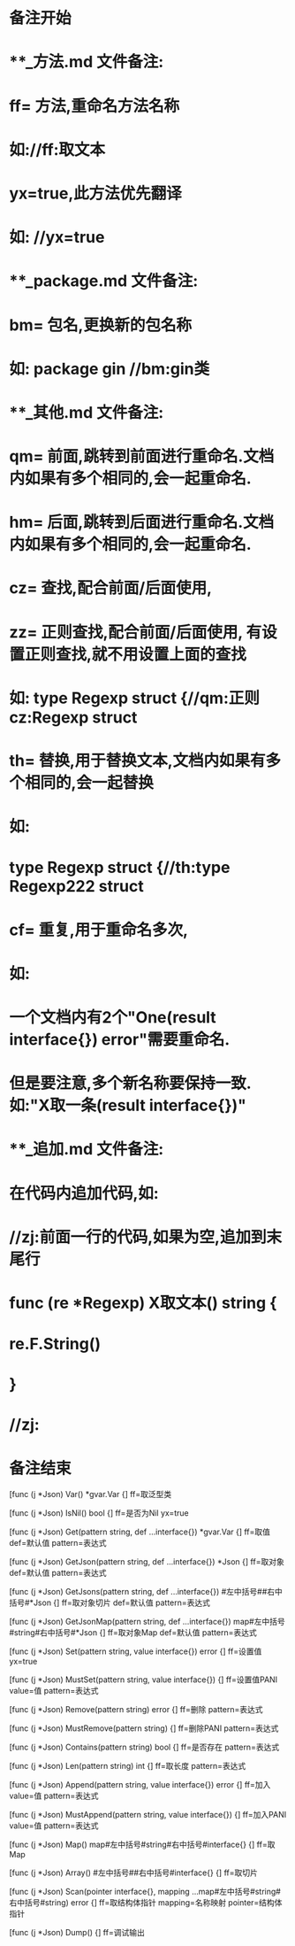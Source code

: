 # 备注开始
# **_方法.md 文件备注:
# ff= 方法,重命名方法名称
# 如://ff:取文本
#
# yx=true,此方法优先翻译
# 如: //yx=true

# **_package.md 文件备注:
# bm= 包名,更换新的包名称 
# 如: package gin //bm:gin类

# **_其他.md 文件备注:
# qm= 前面,跳转到前面进行重命名.文档内如果有多个相同的,会一起重命名.
# hm= 后面,跳转到后面进行重命名.文档内如果有多个相同的,会一起重命名.
# cz= 查找,配合前面/后面使用,
# zz= 正则查找,配合前面/后面使用, 有设置正则查找,就不用设置上面的查找
# 如: type Regexp struct {//qm:正则 cz:Regexp struct
#
# th= 替换,用于替换文本,文档内如果有多个相同的,会一起替换
# 如:
# type Regexp struct {//th:type Regexp222 struct
#
# cf= 重复,用于重命名多次,
# 如: 
# 一个文档内有2个"One(result interface{}) error"需要重命名.
# 但是要注意,多个新名称要保持一致. 如:"X取一条(result interface{})"

# **_追加.md 文件备注:
# 在代码内追加代码,如:
# //zj:前面一行的代码,如果为空,追加到末尾行
# func (re *Regexp) X取文本() string { 
# re.F.String()
# }
# //zj:
# 备注结束

[func (j *Json) Var() *gvar.Var {]
ff=取泛型类

[func (j *Json) IsNil() bool {]
ff=是否为Nil
yx=true

[func (j *Json) Get(pattern string, def ...interface{}) *gvar.Var {]
ff=取值
def=默认值
pattern=表达式

[func (j *Json) GetJson(pattern string, def ...interface{}) *Json {]
ff=取对象
def=默认值
pattern=表达式

[func (j *Json) GetJsons(pattern string, def ...interface{}) #左中括号##右中括号#*Json {]
ff=取对象切片
def=默认值
pattern=表达式

[func (j *Json) GetJsonMap(pattern string, def ...interface{}) map#左中括号#string#右中括号#*Json {]
ff=取对象Map
def=默认值
pattern=表达式

[func (j *Json) Set(pattern string, value interface{}) error {]
ff=设置值
yx=true

[func (j *Json) MustSet(pattern string, value interface{}) {]
ff=设置值PANI
value=值
pattern=表达式

[func (j *Json) Remove(pattern string) error {]
ff=删除
pattern=表达式

[func (j *Json) MustRemove(pattern string) {]
ff=删除PANI
pattern=表达式

[func (j *Json) Contains(pattern string) bool {]
ff=是否存在
pattern=表达式

[func (j *Json) Len(pattern string) int {]
ff=取长度
pattern=表达式

[func (j *Json) Append(pattern string, value interface{}) error {]
ff=加入
value=值
pattern=表达式

[func (j *Json) MustAppend(pattern string, value interface{}) {]
ff=加入PANI
value=值
pattern=表达式

[func (j *Json) Map() map#左中括号#string#右中括号#interface{} {]
ff=取Map

[func (j *Json) Array() #左中括号##右中括号#interface{} {]
ff=取切片

[func (j *Json) Scan(pointer interface{}, mapping ...map#左中括号#string#右中括号#string) error {]
ff=取结构体指针
mapping=名称映射
pointer=结构体指针

[func (j *Json) Dump() {]
ff=调试输出
